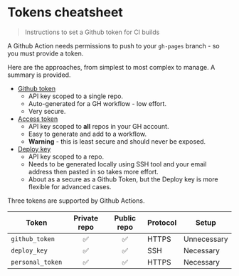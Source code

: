 # Tokens cheatsheet
> Instructions to set a Github token for CI builds

A Github Action needs permissions to push to your `gh-pages` branch - so you must provide a token.

Here are the approaches, from simplest to most complex to manage. A summary is provided.

- [Github token](github-token.md)
	- API key scoped to a single repo.
	- Auto-generated for a GH workflow - low effort.
	- Very secure.
- [Access token](access-token.md)
	- API key scoped to **all** repos in your GH account.
	- Easy to generate and add to a workflow.
	- **Warning** - this is least secure and should never be exposed.
- [Deploy key](deploy-key.md)
	- API key scoped to a repo.
	- Needs to be generated locally using SSH tool and your email address then pasted in so takes more effort.
	- About as a secure as a Github Token, but the Deploy key is more flexible for advanced cases.


Three tokens are supported by Github Actions.

| Token            | Private repo | Public repo | Protocol | Setup       |
| ---------------- | :----------: | :---------: | -------- | ----------- |
| `github_token`   |      ✅️       |      ✅️      | HTTPS    | Unnecessary |
| `deploy_key`     |      ✅️       |      ✅️      | SSH      | Necessary   |
| `personal_token` |      ✅️       |      ✅️      | HTTPS    | Necessary   |
